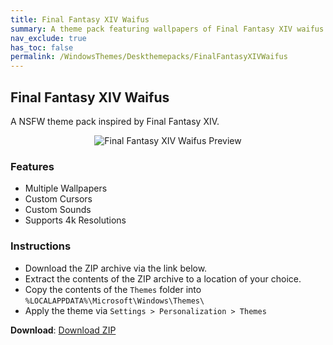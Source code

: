 ```yaml
---
title: Final Fantasy XIV Waifus
summary: A theme pack featuring wallpapers of Final Fantasy XIV waifus
nav_exclude: true
has_toc: false
permalink: /WindowsThemes/Deskthemepacks/FinalFantasyXIVWaifus
---
```


## Final Fantasy XIV Waifus
A NSFW theme pack inspired by Final Fantasy XIV.

<div align="center">
    <img src="https://gitlab.com/the-back-room/deskthemepacks/nsfw/final-fantasy-xiv-waifus/-/raw/main/Extras/Preview.bmp" alt="Final Fantasy XIV Waifus Preview" style="max-width: 100%; height: auto;" />
</div>

### Features

- Multiple Wallpapers
- Custom Cursors
- Custom Sounds
- Supports 4k Resolutions

### Instructions

- Download the ZIP archive via the link below.
- Extract the contents of the ZIP archive to a location of your choice.
- Copy the contents of the `Themes` folder into `%LOCALAPPDATA%\Microsoft\Windows\Themes\`
- Apply the theme via `Settings > Personalization > Themes`

**Download**: [Download ZIP](https://gitlab.com/the-back-room/deskthemepacks/nsfw/final-fantasy-xiv-waifus/-/archive/main/final-fantasy-xiv-waifus-main.zip)